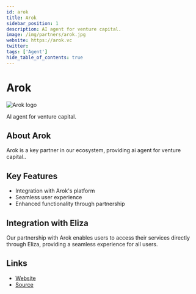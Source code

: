```yaml
---
id: arok
title: Arok
sidebar_position: 1
description: AI agent for venture capital.
image: /img/partners/arok.jpg
website: https://arok.vc
twitter:
tags: ['Agent']
hide_table_of_contents: true
---
```


# Arok

<div className="partner-logo">
  <img src="/img/partners/arok.jpg" alt="Arok logo" />
</div>

AI agent for venture capital.

## About Arok

Arok is a key partner in our ecosystem, providing ai agent for venture capital..

## Key Features

- Integration with Arok's platform
- Seamless user experience
- Enhanced functionality through partnership

## Integration with Eliza

Our partnership with Arok enables users to access their services directly through Eliza, providing a seamless experience for all users.

## Links

- [Website](https://arok.vc)
- [Source](https://arok.vc)
